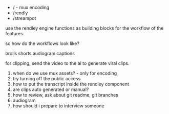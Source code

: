 
- / - mux encoding
- /rendly
- /streampot


use the rendley engine functions as building blocks for the workflow of the features. 

so how do the workflows look like?

brolls
shorts
audiogram
captions


for clipping, send the video to the ai to generate viral clips.

1. when do we use mux assets? - only for encoding
2. try turning off the public access
3. how to put the transcript inside the rendley component
4. are clips auto generated or manual?
6. how to review, ask about git readme, git branches
7. audiogram
8. how should i prepare to interview someone



